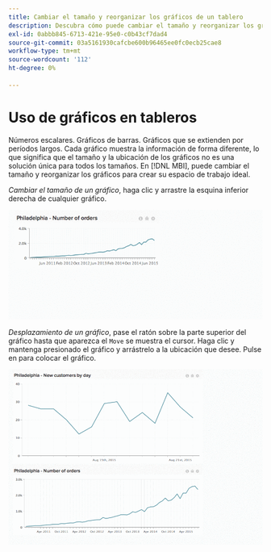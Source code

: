 ```yaml
---
title: Cambiar el tamaño y reorganizar los gráficos de un tablero
description: Descubra cómo puede cambiar el tamaño y reorganizar los gráficos para crear su espacio de trabajo ideal.
exl-id: 0abbb845-6713-421e-95e0-c0b43cf7dad4
source-git-commit: 03a5161930cafcbe600b96465ee0fc0ecb25cae8
workflow-type: tm+mt
source-wordcount: '112'
ht-degree: 0%

---
```


# Uso de gráficos en tableros

Números escalares. Gráficos de barras. Gráficos que se extienden por períodos largos. Cada gráfico muestra la información de forma diferente, lo que significa que el tamaño y la ubicación de los gráficos no es una solución única para todos los tamaños. En [!DNL MBI], puede cambiar el tamaño y reorganizar los gráficos para crear su espacio de trabajo ideal.

*Cambiar el tamaño de un gráfico*, haga clic y arrastre la esquina inferior derecha de cualquier gráfico.

![cambiar tamaño de gráfico](../../assets/Resize_Chart_in_Dashboard.gif)

*Desplazamiento de un gráfico*, pase el ratón sobre la parte superior del gráfico hasta que aparezca el `Move` se muestra el cursor. Haga clic y mantenga presionado el gráfico y arrástrelo a la ubicación que desee. Pulse en para colocar el gráfico.

![mover gráfico](../../assets/Move_Chart_in_Dashboard.gif)
